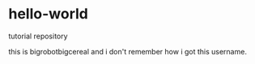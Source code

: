 # hello-world
tutorial repository

this is bigrobotbigcereal and i don't remember how i got this username. 
